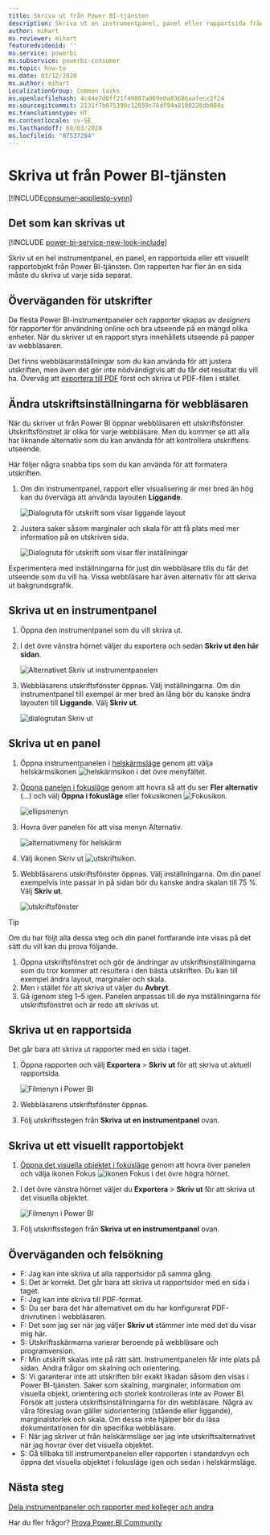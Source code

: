 ```yaml
---
title: Skriva ut från Power BI-tjänsten
description: Skriva ut en instrumentpanel, panel eller rapportsida från Power BI-tjänsten.
author: mihart
ms.reviewer: mihart
featuredvideoid: ''
ms.service: powerbi
ms.subservice: powerbi-consumer
ms.topic: how-to
ms.date: 03/12/2020
ms.author: mihart
LocalizationGroup: Common tasks
ms.openlocfilehash: 4c44e7d0ff21f49887a069e0a83686aafecc2f24
ms.sourcegitcommit: 2131f7b075390c12659c76df94a8108226db084c
ms.translationtype: HT
ms.contentlocale: sv-SE
ms.lasthandoff: 08/03/2020
ms.locfileid: "87537284"
---
```

# <a name="printing-from-the-power-bi-service"></a>Skriva ut från Power BI-tjänsten

[!INCLUDE[consumer-appliesto-yynn](../includes/consumer-appliesto-yynn.md)]
## <a name="what-can-be-printed"></a>Det som kan skrivas ut
[!INCLUDE [power-bi-service-new-look-include](../includes/power-bi-service-new-look-include.md)]

Skriv ut en hel instrumentpanel, en panel, en rapportsida eller ett visuellt rapportobjekt från Power BI-tjänsten. Om rapporten har fler än en sida måste du skriva ut varje sida separat. 

## <a name="printing-considerations"></a>Överväganden för utskrifter

De flesta Power BI-instrumentpaneler och rapporter skapas av *designers* för rapporter för användning online och bra utseende på en mängd olika enheter. När du skriver ut en rapport styrs innehållets utseende på papper av webbläsaren. 

Det finns webbläsarinställningar som du kan använda för att justera utskriften, men även det gör inte nödvändigtvis att du får det resultat du vill ha. Överväg att [exportera till PDF](end-user-pdf.md) först och skriva ut PDF-filen i stället. 

## <a name="adjust-your-browser-print-settings"></a>Ändra utskriftsinställningarna för webbläsaren
När du skriver ut från Power BI öppnar webbläsaren ett utskriftsfönster. Utskriftsfönstret är olika för varje webbläsare. Men du kommer se att alla har liknande alternativ som du kan använda för att kontrollera utskriftens utseende. 

Här följer några snabba tips som du kan använda för att formatera utskriften.

   > 
1. Om din instrumentpanel, rapport eller visualisering är mer bred än hög kan du överväga att använda layouten **Liggande**. 

   ![Dialogruta för utskrift som visar liggande layout](./media/end-user-print/power-bi-landscape-layout.png)

2. Justera saker såsom marginaler och skala för att få plats med mer information på en utskriven sida. 

    ![Dialogruta för utskrift som visar fler inställningar](./media/end-user-print/power-bi-margins.png)

Experimentera med inställningarna för just din webbläsare tills du får det utseende som du vill ha. Vissa webbläsare har även alternativ för att skriva ut bakgrundsgrafik. 

## <a name="print-a-dashboard"></a>Skriva ut en instrumentpanel
1. Öppna den instrumentpanel som du vill skriva ut.
2. I det övre vänstra hörnet väljer du exportera och sedan **Skriv ut den här sidan**.
   
    ![Alternativet Skriv ut instrumentpanelen](./media/end-user-print/power-bi-dashboard-print.png)

3. Webbläsarens utskriftsfönster öppnas. Välj inställningarna. Om din instrumentpanel till exempel är mer bred än lång bör du kanske ändra layouten till **Liggande**. Välj **Skriv ut**.
   
    ![dialogrutan Skriv ut](./media/end-user-print/power-bi-print-dash.png)

## <a name="print-a-dashboard-tile"></a>Skriva ut en panel
1. Öppna instrumentpanelen i [helskärmsläge](end-user-focus.md) genom att välja helskärmsikonen ![helskärmsikon](./media/end-user-print/power-bi-full-screen.png) i det övre menyfältet.

3. [Öppna panelen i fokusläge](end-user-focus.md) genom att hovra så att du ser **Fler alternativ** (…) och välj **Öppna i fokusläge** eller fokusikonen ![Fokusikon](./media/end-user-print/power-bi-focus-icon.png).
   
    ![ellipsmenyn](./media/end-user-print/power-bi-menu-options.png)

4. Hovra över panelen för att visa menyn Alternativ.
   
    ![alternativmeny för helskärm](./media/end-user-print/menu-options-new.png)

4. Välj ikonen Skriv ut ![utskriftsikon](./media/end-user-print/print-icon.png).     

5. Webbläsarens utskriftsfönster öppnas. Välj inställningarna. Om din panel exempelvis inte passar in på sidan bör du kanske ändra skalan till 75 %. Välj **Skriv ut**.

    ![utskriftsfönster](./media/end-user-print/power-bi-scale.png) 

> [!TIP]
> Om du har följt alla dessa steg och din panel fortfarande inte visas på det sätt du vill kan du prova följande.
> 1. Öppna utskriftsfönstret och gör de ändringar av utskriftsinställningarna som du tror kommer att resultera i den bästa utskriften. Du kan till exempel ändra layout, marginaler och skala. 
> 2. Men i stället för att skriva ut väljer du **Avbryt**. 
> 3. Gå igenom steg 1–5 igen. Panelen anpassas till de nya inställningarna för utskriftsfönstret och är redo att skrivas ut.

## <a name="print-a-report-page"></a>Skriva ut en rapportsida
Det går bara att skriva ut rapporter med en sida i taget.

1. Öppna rapporten och välj **Exportera** > **Skriv ut** för att skriva ut aktuell rapportsida.
   
    ![Filmenyn i Power BI](./media/end-user-print/power-bi-report-print.png)
2. Webbläsarens utskriftsfönster öppnas.

3. Följ utskriftsstegen från **Skriva ut en instrumentpanel** ovan.
   


## <a name="print-a-report-visual"></a>Skriva ut ett visuellt rapportobjekt
1. [Öppna det visuella objektet i fokusläge](end-user-focus.md) genom att hovra över panelen och välja ikonen Fokus ![ikonen Fokus](./media/end-user-print/power-bi-focus-icon.png) i det övre högra hörnet.

2. I det övre vänstra hörnet väljer du **Exportera** > **Skriv ut** för att skriva ut det visuella objektet.

    ![Filmenyn i Power BI](./media/end-user-print/power-bi-report-print.png)


3. Följ utskriftsstegen från **Skriva ut en instrumentpanel** ovan.

## <a name="considerations-and-troubleshooting"></a>Överväganden och felsökning

* F: Jag kan inte skriva ut alla rapportsidor på samma gång.    
* S: Det är korrekt. Det går bara att skriva ut rapportsidor med en sida i taget.
* F: Jag kan inte skriva till PDF-format.    
* S: Du ser bara det här alternativet om du har konfigurerat PDF-drivrutinen i webbläsaren.    
* F: Det som jag ser när jag väljer **Skriv ut** stämmer inte med det du visar mig här.    
* S: Utskriftsskärmarna varierar beroende på webbläsare och programversion.
* F: Min utskrift skalas inte på rätt sätt.  Instrumentpanelen får inte plats på sidan. Andra frågor om skalning och orientering.    
* S: Vi garanterar inte att utskriften blir exakt likadan såsom den visas i Power BI-tjänsten. Saker som skalning, marginaler, information om visuella objekt, orientering och storlek kontrolleras inte av Power BI. Försök att justera utskriftsinställningarna för din webbläsare. Några av våra föreslag ovan gäller sidorientering (stående eller liggande), marginalstorlek och skala. Om dessa inte hjälper bör du läsa dokumentationen för din specifika webbläsare.      
* F: När jag skriver ut från helskärmsläge ser jag inte utskriftsalternativet när jag hovrar över det visuella objektet.   
* S: Gå tillbaka till instrumentpanelen eller rapporten i standardvyn och öppna det visuella objektet i fokusläge igen och sedan i helskärmsläge. 

## <a name="next-steps"></a>Nästa steg
[Dela instrumentpaneler och rapporter med kolleger och andra](../collaborate-share/service-share-dashboards.md)

Har du fler frågor? [Prova Power BI Community](https://community.powerbi.com/)
